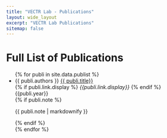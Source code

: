 ```yaml
---
title: "VECTR Lab - Publications"
layout: wide_layout
excerpt: "VECTR Lab Publications"
sitemap: false
---
```


# Full List of Publications

<div class="col-md-10">
  <div class="vectr-text-container">
    <ul>
      {% for publi in site.data.publist %}
        <li>
          <!-- {{ publi.title }} {{publi.year}}<br> -->
          {{ publi.authors }} <a href="{{ publi.link.url }}">{{ publi.title}}</a> <br>
          {% if publi.link.display %}
            <em> {{publi.link.display}} </em>
          {% endif %}
          {{publi.year}} <br>
          <!-- <a href="{{ publi.link.url }}">{{ publi.link.display }}</a><br> -->
          {% if publi.note %}
            <p>{{ publi.note | markdownify }}</p>
          {% endif %}
        </li>
      {% endfor %}
    </ul>
  </div>
</div>